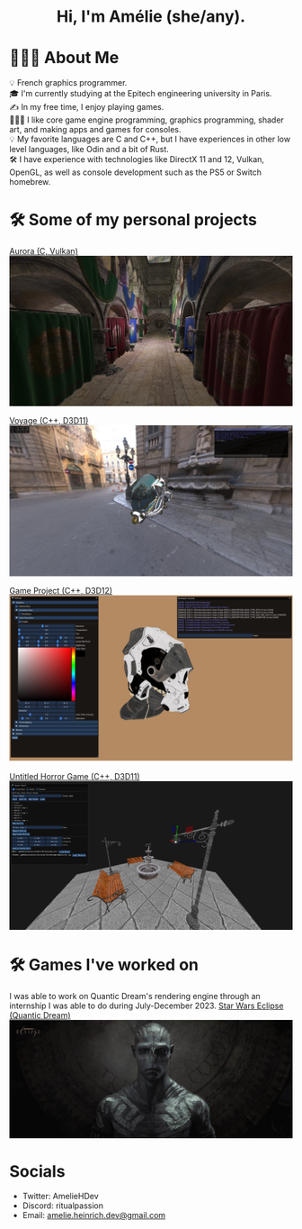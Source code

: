 <h1 align="center">Hi, I'm Amélie (she/any).</h1>

# 👩🏻‍💻 About Me

💡 French graphics programmer.\
🎓 I'm currently studying at the Epitech engineering university in Paris.\
✍️ In my free time, I enjoy playing games.\
👩🏻‍💻 I like core game engine programming, graphics programming, shader art, and making apps and games for consoles.\
💡 My favorite languages are C and C++, but I have experiences in other low level languages, like Odin and a bit of Rust.\
🛠 I have experience with technologies like DirectX 11 and 12, Vulkan, OpenGL, as well as console development such as the PS5 or Switch homebrew.

# 🛠 Some of my personal projects

[Aurora (C, Vulkan)](https://github.com/AmelieHeinrich/aurora)
![Screenshot](images/aurora.webp)

[Voyage (C++, D3D11)](https://github.com/AmelieHeinrich/voyage)
![Screenshot](images/voyage.webp)

[Game Project (C++, D3D12)](https://github.com/AmelieHeinrich/GameProject)
![Screenshot](images/game_project.webp)

[Untitled Horror Game (C++, D3D11)](https://github.com/AmelieHeinrich/UntitledHorrorGame)
![Screenshot](images/uhg.png)

# 🛠 Games I've worked on

I was able to work on Quantic Dream's rendering engine through an internship I was able to do during July-December 2023.
[Star Wars Eclipse (Quantic Dream)](https://www.starwarseclipse.com)
![Screenshot](images/star-wars-eclipse-22-drummer-face-38763223_8df3eced.jpeg)

# Socials
- Twitter: AmelieHDev
- Discord: ritualpassion
- Email: amelie.heinrich.dev@gmail.com
